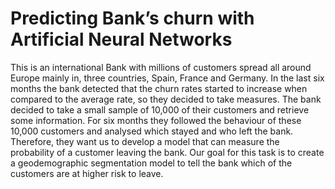 # Predicting Bank’s churn with Artificial Neural Networks
This is an international Bank with millions of customers spread all around Europe mainly in, three countries, Spain, France and Germany. In the last six months the bank detected that the churn rates started to increase when compared to the average rate, so they decided to take measures. The bank decided to take a small sample of 10,000 of their customers and retrieve some information. 
For six months they followed the behaviour of these 10,000 customers and analysed which stayed and who left the bank. Therefore, they want us to develop a model that can measure the probability of a customer leaving the bank. 
Our goal for this task is to create a geodemographic segmentation model to tell the bank which of the customers are at higher risk to leave.
